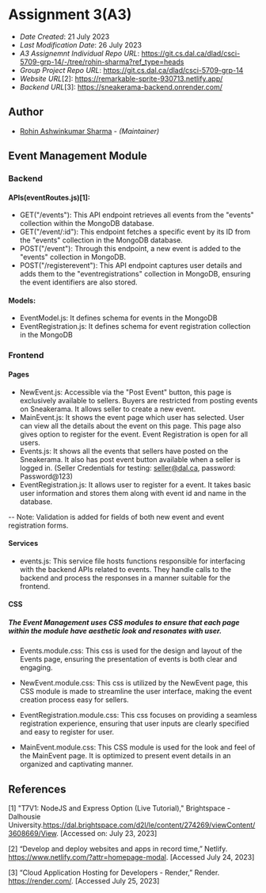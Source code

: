 # Assignment 3(A3)

* *Date Created*: 21 July 2023
* *Last Modification Date*: 26 July 2023
* *A3 Assignemnt Individual Repo URL*: https://git.cs.dal.ca/dlad/csci-5709-grp-14/-/tree/rohin-sharma?ref_type=heads
* *Group Project Repo URL*: https://git.cs.dal.ca/dlad/csci-5709-grp-14
* *Website URL*[2]: https://remarkable-sprite-930713.netlify.app/
* *Backend URL*[3]: https://sneakerama-backend.onrender.com/

## Author

* [Rohin Ashwinkumar Sharma](rh851598@dal.ca) - *(Maintainer)*

## Event Management Module
### Backend
#### APIs(eventRoutes.js)[1]:
- GET("/events"): This API endpoint retrieves all events from the "events" collection within the MongoDB database.
- GET("/event/:id"): This endpoint fetches a specific event by its ID from the "events" collection in the MongoDB database.
- POST("/event"): Through this endpoint, a new event is added to the "events" collection in MongoDB.
- POST("/registerevent"): This API endpoint captures user details and adds them to the "eventregistrations" collection in MongoDB, ensuring the event identifiers are also stored.

#### Models:
- EventModel.js: It defines schema for events in the MongoDB
- EventRegistration.js: It defines schema for event registration collection in the MongoDB

### Frontend
#### Pages
- NewEvent.js: Accessible via the "Post Event" button, this page is exclusively available to sellers. Buyers are restricted from posting events on Sneakerama. It allows seller to create a new event.
- MainEvent.js: It shows the event page which user has selected. User can view all the details about the event on this page. This page also gives option to register for the event. Event Registration is open for all users.
- Events.js: It shows all the events that sellers have posted on the Sneakerama. It also has post event button available when a seller is logged in.
(Seller Credentials for testing: seller@dal.ca, password: Password@123)
- EventRegistration.js: It allows user to register for a event. It takes basic user information and stores them along with event id and name in the database.

-- Note: Validation is added for fields of both new event and event registration forms. 

#### Services
- events.js: This service file hosts functions responsible for interfacing with the backend APIs related to events. They handle calls to the backend and process the responses in a manner suitable for the frontend.

#### CSS

##### The Event Management uses CSS modules to ensure that each page within the module have aesthetic look and resonates with user.

- Events.module.css: This css is used for the design and layout of the Events page, ensuring the presentation of events is both clear and engaging.

- NewEvent.module.css: This css is utilized by the NewEvent page, this CSS module is made to streamline the user interface, making the event creation process easy for sellers.

- EventRegistration.module.css: This css focuses on providing a seamless registration experience, ensuring that user inputs are clearly specified and easy to register for user.

- MainEvent.module.css: This CSS module is used for the look and feel of the MainEvent page. It is optimized to present event details in an organized and captivating manner.

## References
[1]  "T7V1: NodeJS and Express Option (Live Tutorial)," Brightspace - Dalhousie University.https://dal.brightspace.com/d2l/le/content/274269/viewContent/3608669/View. [Accessed on: July 23, 2023]

[2]   “Develop and deploy websites and apps in record time,” Netlify. https://www.netlify.com/?attr=homepage-modal. [Accessed July 24, 2023]

[3]   “Cloud Application Hosting for Developers - Render,” Render. https://render.com/. [Accessed July 25, 2023]

‌  
‌
